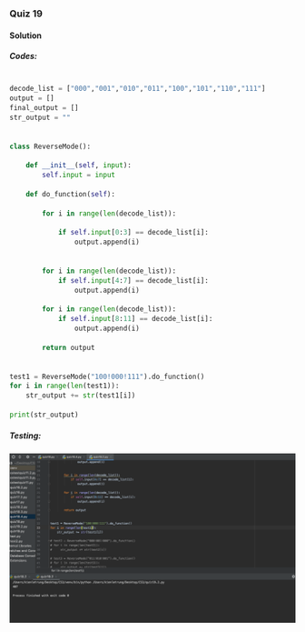 ### Quiz 19


#### Solution

##### Codes:

```.py

decode_list = ["000","001","010","011","100","101","110","111"]
output = []
final_output = []
str_output = ""


class ReverseMode():

    def __init__(self, input):
        self.input = input

    def do_function(self):

        for i in range(len(decode_list)):

            if self.input[0:3] == decode_list[i]:
                output.append(i)


        for i in range(len(decode_list)):
            if self.input[4:7] == decode_list[i]:
                output.append(i)

        for i in range(len(decode_list)):
            if self.input[8:11] == decode_list[i]:
                output.append(i)

        return output


test1 = ReverseMode("100!000!111").do_function()
for i in range(len(test1)):
    str_output += str(test1[i])
    
print(str_output)

```

##### Testing:

![](https://github.com/BrightChanges/Unit-3/blob/main/Screen%20Shot%200003-03-01%20at%204.02.09%20PM.png)
